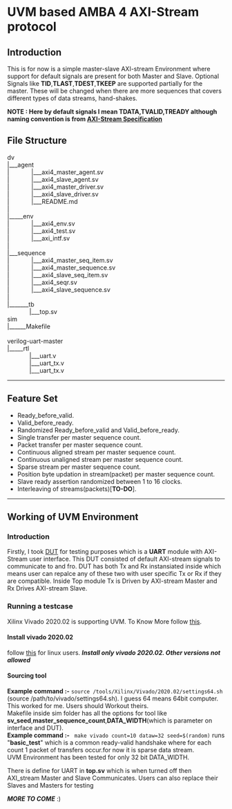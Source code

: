 # UVM based AMBA 4 AXI-Stream protocol
## Introduction
This is for now is a simple master-slave AXI-stream Environment where support for default signals are present for both Master and Slave. Optional Signals like **TID**,**TLAST**,**TDEST**,**TKEEP** are supported partially for the master. These will be changed when there are more sequences that covers different types of data streams, hand-shakes. <br />

**NOTE : Here by default signals I mean **TDATA**,**TVALID**,**TREADY** although naming convention is from [AXI-Stream Specification](https://developer.arm.com/documentation/ihi0051/a/)**

## File Structure
dv <br />
|___agent <br />
|&nbsp;&nbsp;&nbsp;&nbsp;&nbsp;&nbsp;&nbsp;&nbsp;&nbsp;&nbsp;&nbsp;&nbsp;&nbsp;|___axi4_master_agent.sv <br />
|&nbsp;&nbsp;&nbsp;&nbsp;&nbsp;&nbsp;&nbsp;&nbsp;&nbsp;&nbsp;&nbsp;&nbsp;&nbsp;|___axi4_slave_agent.sv <br />
|&nbsp;&nbsp;&nbsp;&nbsp;&nbsp;&nbsp;&nbsp;&nbsp;&nbsp;&nbsp;&nbsp;&nbsp;&nbsp;|___axi4_master_driver.sv <br />
|&nbsp;&nbsp;&nbsp;&nbsp;&nbsp;&nbsp;&nbsp;&nbsp;&nbsp;&nbsp;&nbsp;&nbsp;&nbsp;|___axi4_slave_driver.sv <br />
|&nbsp;&nbsp;&nbsp;&nbsp;&nbsp;&nbsp;&nbsp;&nbsp;&nbsp;&nbsp;&nbsp;&nbsp;&nbsp;|___README.md <br />
| <br />
|_____env <br />
|&nbsp;&nbsp;&nbsp;&nbsp;&nbsp;&nbsp;&nbsp;&nbsp;&nbsp;&nbsp;&nbsp;&nbsp;&nbsp;|___axi4_env.sv <br />
|&nbsp;&nbsp;&nbsp;&nbsp;&nbsp;&nbsp;&nbsp;&nbsp;&nbsp;&nbsp;&nbsp;&nbsp;&nbsp;|___axi4_test.sv <br />
|&nbsp;&nbsp;&nbsp;&nbsp;&nbsp;&nbsp;&nbsp;&nbsp;&nbsp;&nbsp;&nbsp;&nbsp;&nbsp;|___axi_intf.sv <br />
| <br />
|___sequence <br />
|&nbsp;&nbsp;&nbsp;&nbsp;&nbsp;&nbsp;&nbsp;&nbsp;&nbsp;&nbsp;&nbsp;&nbsp;&nbsp;|___axi4_master_seq_item.sv <br />
|&nbsp;&nbsp;&nbsp;&nbsp;&nbsp;&nbsp;&nbsp;&nbsp;&nbsp;&nbsp;&nbsp;&nbsp;&nbsp;|___axi4_master_sequence.sv <br />
|&nbsp;&nbsp;&nbsp;&nbsp;&nbsp;&nbsp;&nbsp;&nbsp;&nbsp;&nbsp;&nbsp;&nbsp;&nbsp;|___axi4_slave_seq_item.sv <br />
|&nbsp;&nbsp;&nbsp;&nbsp;&nbsp;&nbsp;&nbsp;&nbsp;&nbsp;&nbsp;&nbsp;&nbsp;&nbsp;|___axi4_seqr.sv <br />
|&nbsp;&nbsp;&nbsp;&nbsp;&nbsp;&nbsp;&nbsp;&nbsp;&nbsp;&nbsp;&nbsp;&nbsp;&nbsp;|___axi4_slave_sequence.sv <br />
| <br />
|_______tb <br />
&nbsp;&nbsp;&nbsp;&nbsp;&nbsp;&nbsp;&nbsp;&nbsp;&nbsp;&nbsp;&nbsp;&nbsp;&nbsp;|___top.sv <br />
sim <br />
|______Makefile <br />
<br />
verilog-uart-master <br />
|_____rtl <br />
&nbsp;&nbsp;&nbsp;&nbsp;&nbsp;&nbsp;&nbsp;&nbsp;&nbsp;&nbsp;&nbsp;&nbsp;&nbsp;|___uart.v <br />
&nbsp;&nbsp;&nbsp;&nbsp;&nbsp;&nbsp;&nbsp;&nbsp;&nbsp;&nbsp;&nbsp;&nbsp;&nbsp;|___uart_tx.v <br />
&nbsp;&nbsp;&nbsp;&nbsp;&nbsp;&nbsp;&nbsp;&nbsp;&nbsp;&nbsp;&nbsp;&nbsp;&nbsp;|___uart_tx.v <br />
___
## Feature Set
* Ready_before_valid.
* Valid_before_ready.
* Randomized Ready_before_valid and Valid_before_ready.
* Single transfer per master sequence count.
* Packet transfer per master sequence count.
* Continuous aligned stream per master sequence count.
* Continuous unaligned stream per master sequence count.
* Sparse stream per master sequence count.
* Position byte updation in stream(packet) per master sequence count.
* Slave ready assertion randomized between 1 to 16 clocks.
* Interleaving of streams(packets)[**TO-DO**].
___ 
## Working of UVM Environment <br />
### Introduction <br />
Firstly, I took [DUT](https://github.com/alexforencich/verilog-uart) for testing purposes which is a **UART** module with AXI-Stream user interface. This DUT consisted of default AXI-stream signals to communicate to and fro. DUT has both Tx and Rx instansiated inside which means user can repalce any of these two with user specific Tx or Rx if they are compatible. Inside Top module Tx is Driven by AXI-stream Master and Rx Drives AXI-stream Slave.  

### Running a testcase <br />
Xilinx Vivado 2020.02 is supporting UVM. To Know More follow [this](https://forums.xilinx.com/t5/Design-and-Debug-Techniques-Blog/UVM-Universal-Verification-Methodology-Support-in-Vivado/ba-p/1070861). <br />
#### Install vivado 2020.02
follow [this](https://www.koheron.com/support/tutorials/install-vivado-2017-1-ubuntu-16-04/) for linux users. ***Install only vivado 2020.02. Other versions not allowed*** <br />
#### Sourcing tool
**Example command :-** ```
                          source /tools/Xilinx/Vivado/2020.02/settings64.sh
                        ``` 
(source /path/to/vivado/settings64.sh). I guess 64 means 64bit computer. This worked for me. Users should Workout theirs.  <br />
Makefile inside sim folder has all the options for tool like **sv_seed**,**master_sequence_count**,**DATA_WIDTH**(which is parameter on interface and DUT).  <br />
**Example command :-** ``` make vivado count=10 dataw=32 seed=$(random)``` runs "**basic_test**" which is a common ready-valid handshake where for each count 1 packet of transfers occur.for now it is sparse data stream. <br />
UVM Environment has been tested for only 32 bit DATA_WIDTH. <br />

There is define for UART in **top.sv** which is when turned off then AXI_stream Master and Slave Communicates. Users can also replace their Slaves and Masters for testing <br />

***MORE TO COME***
:)<br />




